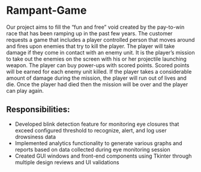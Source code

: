 # Rampant-Game
Our project aims to fill the “fun and free” void created by the pay-to-win race that has been ramping up in the past few years. The customer requests a game that includes a player controlled person that moves around and fires upon enemies that try to kill the player. The player will take damage if they come in contact with an enemy unit. It is the player’s mission to take out the enemies on the screen with his or her projectile launching weapon. The player can buy power-ups with scored points. Scored points will be earned for each enemy unit killed. If the player takes a considerable amount of damage during the mission, the player will run out of lives and die. Once the player had died then the mission will be over and the player can play again.
## Responsibilities:
- Developed blink detection feature for monitoring eye closures that exceed configured threshold to recognize, alert, and log user drowsiness data
- Implemented analytics functionality to generate various graphs and reports based on data collected during eye monitoring session
- Created GUI windows and front-end components using Tkinter through multiple design reviews and UI validations
